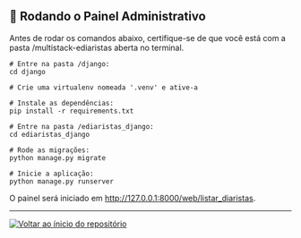 ## 🚀 Rodando o Painel Administrativo

Antes de rodar os comandos abaixo, certifique-se de que você está com a pasta /multistack-ediaristas aberta no terminal.

```
# Entre na pasta /django:
cd django

# Crie uma virtualenv nomeada '.venv' e ative-a

# Instale as dependências:
pip install -r requirements.txt

# Entre na pasta /ediaristas_django:
cd ediaristas_django

# Rode as migrações:
python manage.py migrate

# Inicie a aplicação:
python manage.py runserver

```

O painel será iniciado em http://127.0.0.1:8000/web/listar_diaristas.

<hr>

[![Voltar ao ínicio do repositório](https://img.shields.io/badge/Voltar_ao_ínicio_do_repositório-375BD2?style=for-the-badge)](https://github.com/gioliveirass/multistack-ediaristas#--sobre-o-projeto-)
